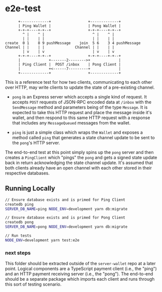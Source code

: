 # e2e-test

```
      +-------------+                 +-------------+
      | Ping Wallet |                 | Pong Wallet |
      +-+-+----+-+--+                 +-+-+----+-+--+
        ^ |    ^ |                      ^ |    ^ |
        | |    | |                      | |    | |
create  0 1    8 9 pushMessage    join  5 6    3 4 pushMessage
Channel | |    | |              Channel | |    | |
        | v    | v                      | v    | v
      +-+-+----+-+--+                 +-+-+----+-+--+
      |             +-------2-------->+             |
      | Ping Client |  POST /inbox    | Pong Client |
      |             +<------7---------+             |
      +-------------+                 +-------------+

```

This is a reference test for how two clients, communicating to each other over HTTP, may write clients to update the state of a pre-existing channel.

- `pong` is an Express server which accepts a single kind of request. It accepts `POST` requests of JSON-RPC encoded data at `/inbox` with the `SendMessage` method and parameters being of the type `Message`. It is expected to take this HTTP request and place the message inside it's wallet, and then respond to this same HTTP request with a response that includes any `MessageQueued` messages from the wallet.

- `ping` is just a simple class which wraps the `Wallet` and exposes a method called `ping` that generates a state channel update to be sent to the `pong`'s HTTP server. 

The end-to-end test at this point simply spins up the `pong` server and then creates a `PingClient` which "pings" the `pong` and gets a signed state update back in return acknowledging the state channel update. It's assumed that both clients already have an open channel with each other stored in their respective databases.

## Running Locally

```bash
// Ensure database exists and is primed for Ping Client
createdb ping
SERVER_DB_NAME=ping NODE_ENV=development yarn db:migrate

// Ensure database exists and is primed for Pong Client
createdb pong
SERVER_DB_NAME=pong NODE_ENV=development yarn db:migrate

// Run tests
NODE_ENV=development yarn test:e2e
```

### next steps

This folder should be extracted outside of the `server-wallet` repo at a later point. Logical components are a TypeScript payment client (i.e., the "ping") and an HTTP payment receiving server (i.e., the "pong"). The end-to-end should be a separate package which imports each client and runs through this sort of testing scenario.